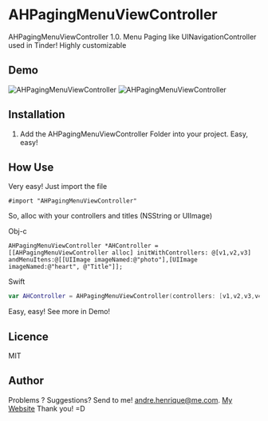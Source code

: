 AHPagingMenuViewController
====================

AHPagingMenuViewController 1.0. Menu Paging like UINavigationController used in Tinder! Highly customizable

## Demo

![AHPagingMenuViewController](https://github.com/andrehenrique92/AHPagingMenuViewController/blob/master/assets/icon1.gif)
![AHPagingMenuViewController](https://github.com/andrehenrique92/AHPagingMenuViewController/blob/master/assets/icon2.gif)
 

## Installation

1. Add the AHPagingMenuViewController Folder into your project. Easy, easy!


## How Use

Very easy! Just import the file

```objc
#import "AHPagingMenuViewController"
```
So, alloc with your controllers and titles (NSString or UIImage)

Obj-c

```objc
AHPagingMenuViewController *AHController = [[AHPagingMenuViewController alloc] initWithControllers: @[v1,v2,v3] andMenuItens:@[[UIImage imageNamed:@"photo"],[UIImage imageNamed:@"heart", @"Title"]];
```

Swift
```swift
var AHController = AHPagingMenuViewController(controllers: [v1,v2,v3,v4,v5], icons: ["Page 1", "Page 2", "Page 3", "Page 4", "Page 5"])
```

Easy, easy! See more in Demo!

## Licence

MIT

## Author


Problems ? Suggestions? Send to me! andre.henrique@me.com. [My Website](http://andrehenrique.me)
Thank you! =D
